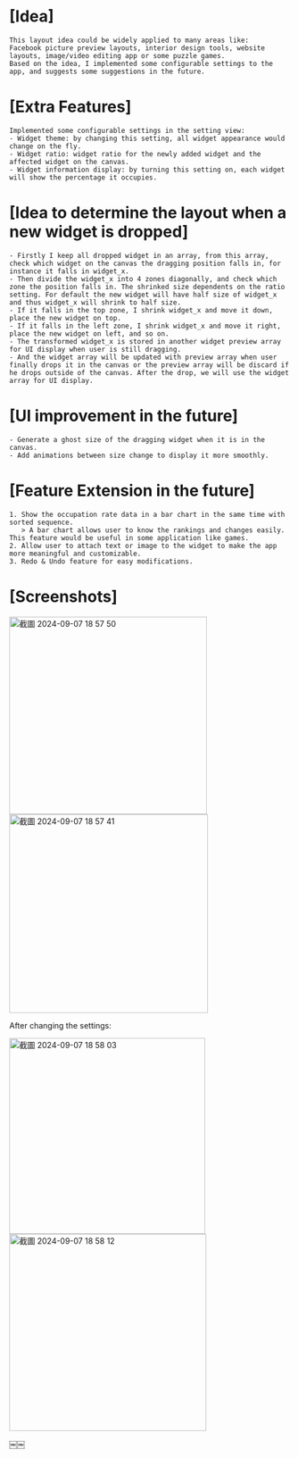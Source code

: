 # [Idea]
	This layout idea could be widely applied to many areas like:
	Facebook picture preview layouts, interior design tools, website layouts, image/video editing app or some puzzle games.
	Based on the idea, I implemented some configurable settings to the app, and suggests some suggestions in the future.

# [Extra Features] 
	Implemented some configurable settings in the setting view:
	- Widget theme: by changing this setting, all widget appearance would change on the fly.
	- Widget ratio: widget ratio for the newly added widget and the affected widget on the canvas.
	- Widget information display: by turning this setting on, each widget will show the percentage it occupies.

# [Idea to determine the layout when a new widget is dropped]
	- Firstly I keep all dropped widget in an array, from this array, check which widget on the canvas the dragging position falls in, for instance it falls in widget_x. 
	- Then divide the widget_x into 4 zones diagonally, and check which zone the position falls in. The shrinked size dependents on the ratio setting. For default the new widget will have half size of widget_x and thus widget_x will shrink to half size.	
 	- If it falls in the top zone, I shrink widget_x and move it down, place the new widget on top.
	- If it falls in the left zone, I shrink widget_x and move it right, place the new widget on left, and so on.
 	- The transformed widget_x is stored in another widget preview array for UI display when user is still dragging.
	- And the widget array will be updated with preview array when user finally drops it in the canvas or the preview array will be discard if he drops outside of the canvas. After the drop, we will use the widget array for UI display.
 

# [UI improvement in the future]
	- Generate a ghost size of the dragging widget when it is in the canvas.
	- Add animations between size change to display it more smoothly.

# [Feature Extension in the future]
	1. Show the occupation rate data in a bar chart in the same time with sorted sequence.
	   > A bar chart allows user to know the rankings and changes easily. This feature would be useful in some application like games.
	2. Allow user to attach text or image to the widget to make the app more meaningful and customizable.
	3. Redo & Undo feature for easy modifications.

# [Screenshots]

<img width="354" alt="截圖 2024-09-07 18 57 50" src="https://github.com/user-attachments/assets/d6b1a2ce-824a-40a1-8b32-8a2851f4aef0">
<img width="356" alt="截圖 2024-09-07 18 57 41" src="https://github.com/user-attachments/assets/d15f319c-bdd6-47dc-9a0c-394e52ae6041">

After changing the settings:

<img width="351" alt="截圖 2024-09-07 18 58 03" src="https://github.com/user-attachments/assets/0281af53-c4b0-475b-a15f-f3f0e3d494bc">
<img width="353" alt="截圖 2024-09-07 18 58 12" src="https://github.com/user-attachments/assets/eb74ad81-5095-45c6-a922-f8d978813cf8">





￼￼
